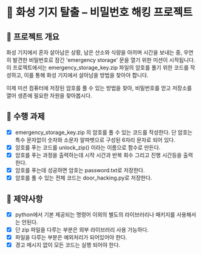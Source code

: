# 🚀 화성 기지 탈출 – 비밀번호 해킹 프로젝트

## 📖 프로젝트 개요

화성 기지에서 혼자 살아남은 상황, 남은 산소와 식량을 아끼며 시간을 보내는 중, 우연히 발견한 비밀번호로 잠긴 'emergency storage' 문을 열기 위한 미션이 시작됩니다. 이 프로젝트에서는 emergency_storage_key.zip 파일의 암호를 풀기 위한 코드를 작성하고, 이를 통해 화성 기지에서 살아남을 방법을 찾아야 합니다.

이제 미션 컴퓨터에 저장된 암호를 풀 수 있는 방법을 찾아, 비밀번호를 얻고 저장소를 열어 생존에 필요한 자원을 찾아봅시다.

## 🧰 수행 과제

- [x] emergency_storage_key.zip 의 암호를 풀 수 있는 코드를 작성한다.
      단 암호는 특수 문자없이 숫자와 소문자 알파벳으로 구성된 6자리 문자로 되어 있다.
- [x] 암호를 푸는 코드를 unlock_zip() 이라는 이름으로 함수로 만든다.
- [x] 암호를 푸는 과정을 출력하는데 시작 시간과 반복 회수 그리고 진행 시간등을 출력한다.
- [x] 암호를 푸는데 성공하면 암호는 password.txt로 저장한다.
- [x] 암호를 풀 수 있는 전체 코드는 door_hacking.py로 저장한다.

## 🚫 제약사항

- [x] python에서 기본 제공되는 명령어 이외의 별도의 라이브러리나 패키지를 사용해서는 안된다.
- [x] 단 zip 파일을 다루는 부분은 외부 라이브러리 사용 가능하다.
- [x] 파일을 다루는 부분은 예외처리가 되어있어야 한다.
- [x] 경고 메시지 없이 모든 코드는 실행 되어야 한다.
